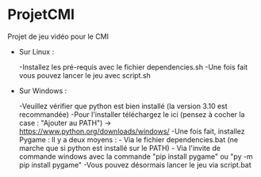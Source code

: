 # ProjetCMI
Projet de jeu vidéo pour le CMI

- Sur Linux :

	-Installez les pré-requis avec le fichier dependencies.sh
	-Une fois fait vous pouvez lancer le jeu avec script.sh

- Sur Windows :

	-Veuillez vérifier que python est bien installé (la version 3.10 est recommandée)
	-Pour l'installer téléchargez le ici (pensez à cocher la case : "Ajouter au PATH") -> https://www.python.org/downloads/windows/
	-Une fois fait, installez Pygame :
		Il y a deux moyens :
		- Via le fichier dependencies.bat (ne marche que si python est installé sur le PATH)
		- Via l'invite de commande windows avec la commande "pip install pygame" ou "py -m pip install pygame"
	-Vous pouvez désormais lancer le jeu via script.bat

